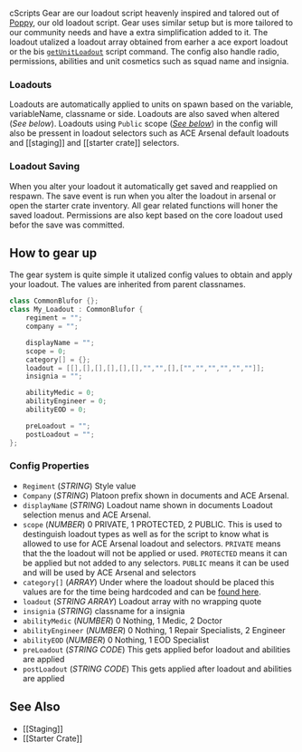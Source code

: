 cScripts Gear are our loadout script heavenly inspired and talored out of [Poppy](https://github.com/BaerMitUmlaut/Poppy/), our old loadout script. Gear uses similar setup but is more tailored to our community needs and have a extra simplification added to it. The loadout utalized a loadout array obtained from earher a ace export loadout or the bis [`getUnitLoadout`](https://community.bistudio.com/wiki/getUnitLoadout) script command. The config also handle radio, permissions, abilities and unit cosmetics such as squad name and insignia.

### Loadouts
Loadouts are automatically applied to units on spawn based on the variable, variableName, classname or side. Loadouts are also saved when altered (*See below*). Loadouts using `Public` scope (*[See below](https://github.com/7Cav/cScripts/wiki/Gear#how-to-gear-up)*) in the config will also be pressent in loadout selectors such as ACE Arsenal default loadouts and [[staging]] and [[starter crate]] selectors.

### Loadout Saving
When you alter your loadout it automatically get saved and reapplied on respawn. The save event is run when you alter the loadout in arsenal or open the starter crate inventory. All gear related functions will honer the saved loadout. Permissions are also kept based on the core loadout used befor the save was committed.

## How to gear up
The gear system is quite simple it utalized config values to obtain and apply your loadout. The values are inherited from parent classnames.

```cpp
class CommonBlufor {};
class My_Loadout : CommonBlufor {
    regiment = "";
    company = "";

    displayName = "";
    scope = 0;
    category[] = {};
    loadout = [[],[],[],[],[],[],"","",[],["","","","","",""]];
    insignia = "";

    abilityMedic = 0;
    abilityEngineer = 0;
    abilityEOD = 0;

    preLoadout = "";
    postLoadout = "";
};
```
### Config Properties
- `Regiment` (*STRING*) Style value
- `Company` (*STRING*) Platoon prefix shown in documents and ACE Arsenal.
- `displayName` (*STRING*) Loadout name shown in documents Loadout selection menus and ACE Arsenal.
- `scope` (*NUMBER*) 0 PRIVATE, 1 PROTECTED, 2 PUBLIC. This is used to destinguish loadout types as well as for the script to know what is allowed to use for ACE Arsenal loadout and selectors. `PRIVATE` means that the the loadout will not be applied or used. `PROTECTED` means it can be applied but not added to any selectors. `PUBLIC` means it can be used and will be used by ACE Arsenal and selectors
- `category[]` (*ARRAY*) Under where the loadout should be placed this values are for the time being hardcoded and can be [found here](https://github.com/7Cav/cScripts/blob/master/cScripts/CavFnc/functions/systems/fn_setupLoadoutCategories.sqf).
- `loadout` (*STRING ARRAY*) Loadout array with no wrapping quote
- `insignia` (*STRING*) classname for a insignia
- `abilityMedic` (*NUMBER*) 0 Nothing, 1 Medic, 2 Doctor
- `abilityEngineer` (*NUMBER*) 0 Nothing, 1 Repair Specialists, 2 Engineer
- `abilityEOD` (*NUMBER*) 0 Nothing, 1 EOD Specialist
- `preLoadout` (*STRING CODE*) This gets applied befor loadout and abilities are applied
- `postLoadout` (*STRING CODE*) This gets applied after loadout and abilities are applied

## See Also
- [[Staging]]
- [[Starter Crate]]
